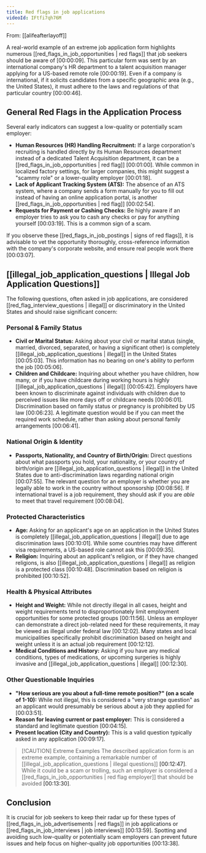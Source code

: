 ```yaml
---
title: Red flags in job applications
videoId: IFtfi7qh76M
---
```


From: [[alifeafterlayoff]] <br/> 

A real-world example of an extreme job application form highlights numerous [[red_flags_in_job_opportunities | red flags]] that job seekers should be aware of <a class="yt-timestamp" data-t="00:00:09">[00:00:09]</a>. This particular form was sent by an international company's HR department to a talent acquisition manager applying for a US-based remote role <a class="yt-timestamp" data-t="00:00:19">[00:00:19]</a>. Even if a company is international, if it solicits candidates from a specific geographic area (e.g., the United States), it must adhere to the laws and regulations of that particular country <a class="yt-timestamp" data-t="00:00:46">[00:00:46]</a>.

## General Red Flags in the Application Process

Several early indicators can suggest a low-quality or potentially scam employer:

*   **Human Resources (HR) Handling Recruitment:** If a large corporation's recruiting is handled directly by its Human Resources department instead of a dedicated Talent Acquisition department, it can be a [[red_flags_in_job_opportunities | red flag]] <a class="yt-timestamp" data-t="00:01:00">[00:01:00]</a>. While common in localized factory settings, for larger companies, this might suggest a "scammy role" or a lower-quality employer <a class="yt-timestamp" data-t="00:01:18">[00:01:18]</a>.
*   **Lack of Applicant Tracking System (ATS):** The absence of an ATS system, where a company sends a form manually for you to fill out instead of having an online application portal, is another [[red_flags_in_job_opportunities | red flag]] <a class="yt-timestamp" data-t="00:02:54">[00:02:54]</a>.
*   **Requests for Payment or Cashing Checks:** Be highly aware if an employer tries to ask you to cash any checks or pay for anything yourself <a class="yt-timestamp" data-t="00:03:19">[00:03:19]</a>. This is a common sign of a scam.

If you observe these [[red_flags_in_job_postings | signs of red flags]], it is advisable to vet the opportunity thoroughly, cross-reference information with the company's corporate website, and ensure real people work there <a class="yt-timestamp" data-t="00:03:07">[00:03:07]</a>.

## [[illegal_job_application_questions | Illegal Job Application Questions]]

The following questions, often asked in job applications, are considered [[red_flag_interview_questions | illegal]] or discriminatory in the United States and should raise significant concern:

### Personal & Family Status
*   **Civil or Marital Status:** Asking about your civil or marital status (single, married, divorced, separated, or having a significant other) is completely [[illegal_job_application_questions | illegal]] in the United States <a class="yt-timestamp" data-t="00:05:03">[00:05:03]</a>. This information has no bearing on one's ability to perform the job <a class="yt-timestamp" data-t="00:05:06">[00:05:06]</a>.
*   **Children and Childcare:** Inquiring about whether you have children, how many, or if you have childcare during working hours is highly [[illegal_job_application_questions | illegal]] <a class="yt-timestamp" data-t="00:05:42">[00:05:42]</a>. Employers have been known to discriminate against individuals with children due to perceived issues like more days off or childcare needs <a class="yt-timestamp" data-t="00:06:01">[00:06:01]</a>. Discrimination based on family status or pregnancy is prohibited by US law <a class="yt-timestamp" data-t="00:06:23">[00:06:23]</a>. A legitimate question would be if you can meet the required work schedule, rather than asking about personal family arrangements <a class="yt-timestamp" data-t="00:06:41">[00:06:41]</a>.

### National Origin & Identity
*   **Passports, Nationality, and Country of Birth/Origin:** Direct questions about what passports you hold, your nationality, or your country of birth/origin are [[illegal_job_application_questions | illegal]] in the United States due to anti-discrimination laws regarding national origin <a class="yt-timestamp" data-t="00:07:55">[00:07:55]</a>. The relevant question for an employer is whether you are legally able to work in the country without sponsorship <a class="yt-timestamp" data-t="00:08:56">[00:08:56]</a>. If international travel is a job requirement, they should ask if you are *able* to meet that travel requirement <a class="yt-timestamp" data-t="00:08:04">[00:08:04]</a>.

### Protected Characteristics
*   **Age:** Asking for an applicant's age on an application in the United States is completely [[illegal_job_application_questions | illegal]] due to age discrimination laws <a class="yt-timestamp" data-t="00:10:01">[00:10:01]</a>. While some countries may have different visa requirements, a US-based role cannot ask this <a class="yt-timestamp" data-t="00:09:35">[00:09:35]</a>.
*   **Religion:** Inquiring about an applicant's religion, or if they have changed religions, is also [[illegal_job_application_questions | illegal]] as religion is a protected class <a class="yt-timestamp" data-t="00:10:48">[00:10:48]</a>. Discrimination based on religion is prohibited <a class="yt-timestamp" data-t="00:10:52">[00:10:52]</a>.

### Health & Physical Attributes
*   **Height and Weight:** While not directly illegal in all cases, height and weight requirements tend to disproportionately limit employment opportunities for some protected groups <a class="yt-timestamp" data-t="00:11:56">[00:11:56]</a>. Unless an employer can demonstrate a direct job-related need for these requirements, it may be viewed as illegal under federal law <a class="yt-timestamp" data-t="00:12:02">[00:12:02]</a>. Many states and local municipalities specifically prohibit discrimination based on height and weight unless it is an actual job requirement <a class="yt-timestamp" data-t="00:12:12">[00:12:12]</a>.
*   **Medical Conditions and History:** Asking if you have any medical conditions, types of medications, or upcoming surgeries is highly invasive and [[illegal_job_application_questions | illegal]] <a class="yt-timestamp" data-t="00:12:30">[00:12:30]</a>.

### Other Questionable Inquiries
*   **"How serious are you about a full-time remote position?" (on a scale of 1-10):** While not illegal, this is considered a "very strange question" as an applicant would presumably be serious about a job they applied for <a class="yt-timestamp" data-t="00:03:51">[00:03:51]</a>.
*   **Reason for leaving current or past employer:** This is considered a standard and legitimate question <a class="yt-timestamp" data-t="00:04:15">[00:04:15]</a>.
*   **Present location (City and Country):** This is a valid question typically asked in any application <a class="yt-timestamp" data-t="00:09:17">[00:09:17]</a>.

> [!CAUTION] Extreme Examples
> The described application form is an extreme example, containing a remarkable number of [[illegal_job_application_questions | illegal questions]] <a class="yt-timestamp" data-t="00:12:47">[00:12:47]</a>. While it could be a scam or trolling, such an employer is considered a [[red_flags_in_job_opportunities | red flag employer]] that should be avoided <a class="yt-timestamp" data-t="00:13:30">[00:13:30]</a>.

## Conclusion

It is crucial for job seekers to keep their radar up for these types of [[red_flags_in_job_advertisements | red flags]] in job applications or [[red_flags_in_job_interviews | job interviews]] <a class="yt-timestamp" data-t="00:13:59">[00:13:59]</a>. Spotting and avoiding such low-quality or potentially scam employers can prevent future issues and help focus on higher-quality job opportunities <a class="yt-timestamp" data-t="00:13:38">[00:13:38]</a>.